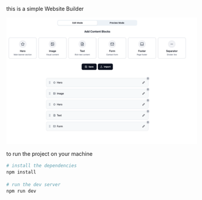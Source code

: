 this is a simple Website Builder

![Screenshot](static/screenshot_one.png)

to run the project on your machine
```sh
# install the dependencies
npm install

# run the dev server
npm run dev
```